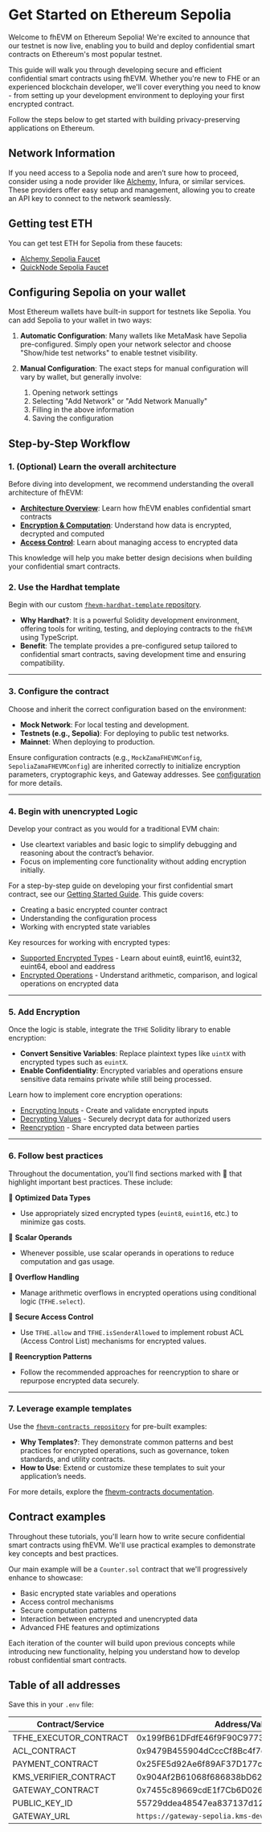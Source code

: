 # Get Started on Ethereum Sepolia

Welcome to fhEVM on Ethereum Sepolia! We're excited to announce that our testnet is now live, enabling you to build and deploy confidential smart contracts on Ethereum's most popular testnet.

This guide will walk you through developing secure and efficient confidential smart contracts using fhEVM. Whether you're new to FHE or an experienced blockchain developer, we'll cover everything you need to know - from setting up your development environment to deploying your first encrypted contract.

Follow the steps below to get started with building privacy-preserving applications on Ethereum.

## Network Information

If you need access to a Sepolia node and aren’t sure how to proceed, consider using a node provider like [Alchemy](https://www.alchemy.com/), Infura, or similar services. These providers offer easy setup and management, allowing you to create an API key to connect to the network seamlessly.

## Getting test ETH

You can get test ETH for Sepolia from these faucets:

- [Alchemy Sepolia Faucet](https://www.alchemy.com/faucets/ethereum-sepolia)
- [QuickNode Sepolia Faucet](https://faucet.quicknode.com/ethereum/sepolia)

## Configuring Sepolia on your wallet

Most Ethereum wallets have built-in support for testnets like Sepolia. You can add Sepolia to your wallet in two ways:

1. **Automatic Configuration**:
   Many wallets like MetaMask have Sepolia pre-configured. Simply open your network selector and choose "Show/hide test networks" to enable testnet visibility.

2. **Manual Configuration**: The exact steps for manual configuration will vary by wallet, but generally involve:
   1. Opening network settings
   2. Selecting "Add Network" or "Add Network Manually"
   3. Filling in the above information
   4. Saving the configuration

## Step-by-Step Workflow

### 1. (Optional) Learn the overall architecture

Before diving into development, we recommend understanding the overall architecture of fhEVM:

- **[Architecture Overview](../fundamentals/architecture_overview.md)**: Learn how fhEVM enables confidential smart contracts
- **[Encryption & Computation](../fundamentals/d_re_ecrypt_compute.md)**: Understand how data is encrypted, decrypted and computed
- **[Access Control](../fundamentals/acl.md)**: Learn about managing access to encrypted data

This knowledge will help you make better design decisions when building your confidential smart contracts.

### 2. Use the Hardhat template

Begin with our custom [`fhevm-hardhat-template` repository](https://github.com/zama-ai/fhevm-hardhat-template).

- **Why Hardhat?**: It is a powerful Solidity development environment, offering tools for writing, testing, and deploying contracts to the `fhEVM` using TypeScript.
- **Benefit**: The template provides a pre-configured setup tailored to confidential smart contracts, saving development time and ensuring compatibility.

---

### 3. Configure the contract

Choose and inherit the correct configuration based on the environment:

- **Mock Network**: For local testing and development.
- **Testnets (e.g., Sepolia)**: For deploying to public test networks.
- **Mainnet**: When deploying to production.

Ensure configuration contracts (e.g., `MockZamaFHEVMConfig`, `SepoliaZamaFHEVMConfig`) are inherited correctly to initialize encryption parameters, cryptographic keys, and Gateway addresses. See [configuration](../fundamentals/first_step/configure.md) for more details.

---

### 4. Begin with unencrypted Logic

Develop your contract as you would for a traditional EVM chain:

- Use cleartext variables and basic logic to simplify debugging and reasoning about the contract’s behavior.
- Focus on implementing core functionality without adding encryption initially.

For a step-by-step guide on developing your first confidential smart contract, see our [Getting Started Guide](../fundamentals/first_step/start.md). This guide covers:

- Creating a basic encrypted counter contract
- Understanding the configuration process
- Working with encrypted state variables

Key resources for working with encrypted types:

- [Supported Encrypted Types](../fundamentals/first_step/types.md) - Learn about euint8, euint16, euint32, euint64, ebool and eaddress
- [Encrypted Operations](../fundamentals/first_step/operations.md) - Understand arithmetic, comparison, and logical operations on encrypted data

---

### 5. Add Encryption

Once the logic is stable, integrate the `TFHE` Solidity library to enable encryption:

- **Convert Sensitive Variables**: Replace plaintext types like `uintX` with encrypted types such as `euintX`.
- **Enable Confidentiality**: Encrypted variables and operations ensure sensitive data remains private while still being processed.

Learn how to implement core encryption operations:

- [Encrypting Inputs](../fundamentals/first_step/inputs.md) - Create and validate encrypted inputs
- [Decrypting Values](../fundamentals/first_step/decrypt.md) - Securely decrypt data for authorized users
- [Reencryption](../fundamentals/first_step/reencryption.md) - Share encrypted data between parties

---

### 6. Follow best practices

Throughout the documentation, you'll find sections marked with 🔧 that highlight important best practices. These include:

🔧 **Optimized Data Types**

- Use appropriately sized encrypted types (`euint8`, `euint16`, etc.) to minimize gas costs.

🔧 **Scalar Operands**

- Whenever possible, use scalar operands in operations to reduce computation and gas usage.

🔧 **Overflow Handling**

- Manage arithmetic overflows in encrypted operations using conditional logic (`TFHE.select`).

🔧 **Secure Access Control**

- Use `TFHE.allow` and `TFHE.isSenderAllowed` to implement robust ACL (Access Control List) mechanisms for encrypted values.

🔧 **Reencryption Patterns**

- Follow the recommended approaches for reencryption to share or repurpose encrypted data securely.

---

### 7. Leverage example templates

Use the [`fhevm-contracts repository`](https://github.com/zama-ai/fhevm-contracts) for pre-built examples:

- **Why Templates?**: They demonstrate common patterns and best practices for encrypted operations, such as governance, token standards, and utility contracts.
- **How to Use**: Extend or customize these templates to suit your application’s needs.

For more details, explore the [fhevm-contracts documentation](../guides/contracts.md).

## Contract examples

Throughout these tutorials, you'll learn how to write secure confidential smart contracts using fhEVM. We'll use practical examples to demonstrate key concepts and best practices.

Our main example will be a `Counter.sol` contract that we'll progressively enhance to showcase:

- Basic encrypted state variables and operations
- Access control mechanisms
- Secure computation patterns
- Interaction between encrypted and unencrypted data
- Advanced FHE features and optimizations

Each iteration of the counter will build upon previous concepts while introducing new functionality, helping you understand how to develop robust confidential smart contracts.

## Table of all addresses

Save this in your `.env` file:

| Contract/Service       | Address/Value                                                                                  |
| ---------------------- | ---------------------------------------------------------------------------------------------- |
| TFHE_EXECUTOR_CONTRACT | 0x199fB61DFdfE46f9F90C9773769c28D9623Bb90e                                                     |
| ACL_CONTRACT           | 0x9479B455904dCccCf8Bc4f7dF8e9A1105cBa2A8e                                                     |
| PAYMENT_CONTRACT       | 0x25FE5d92Ae6f89AF37D177cF818bF27EDFe37F7c                                                     |
| KMS_VERIFIER_CONTRACT  | 0x904Af2B61068f686838bD6257E385C2cE7a09195                                                     |
| GATEWAY_CONTRACT       | 0x7455c89669cdE1f7Cb6D026DFB87263422D821ca                                                     |
| PUBLIC_KEY_ID          | 55729ddea48547ea837137d122e1c90043e94c41                                                       |
| GATEWAY_URL            | `https://gateway-sepolia.kms-dev-v1.bc.zama.team/` |
